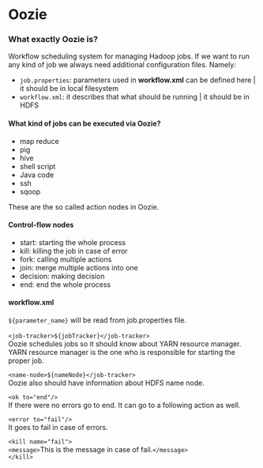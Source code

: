 # Oozie

### What exactly Oozie is?
Workflow scheduling system for managing Hadoop jobs. If we want to run any kind of job we always need additional configuration files. Namely:
- `job.properties`: parameters used in **workflow.xml** can be defined here | it should be in local filesystem
- `workflow.xml`: it describes that what should be running | it should be in HDFS


#### What kind of jobs can be executed via Oozie?
- map reduce
- pig
- hive
- shell script
- Java code
- ssh
- sqoop

These are the so called action nodes in Oozie.

#### Control-flow nodes
- start: starting the whole process
- kill: killing the job in case of error
- fork: calling multiple actions
- join: merge multiple actions into one
- decision: making decision
- end: end the whole process

#### workflow.xml
`${parameter_name}` will be read from job.properties file. <br/>
<br/>`<job-tracker>${jobTracker}</job-tracker>`<br/>
Oozie schedules jobs so it should know about YARN resource manager. YARN resource manager is the one who is responsible for starting the proper job.

`<name-node>${nameNode}</job-tracker>`<br/>
Oozie also should have information about HDFS name node.

`<ok to="end"/>`<br/>
If there were no errors go to end. It can go to a following action as well.

`<error to="fail"/>`<br/>
It goes to fail in case of errors.

`<kill name="fail">`<br/>
`<message>`This is the message in case of fail.`</message>`<br/>
`</kill>`
